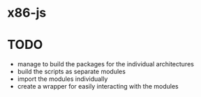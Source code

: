 # x86-js

# TODO

- manage to build the packages for the individual architectures
- build the scripts as separate modules
- import the modules individually
- create a wrapper for easily interacting with the modules